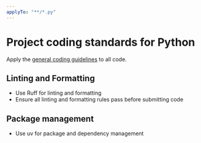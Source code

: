 ```yaml
---
applyTo: "**/*.py"
---
```


# Project coding standards for Python

Apply the [general coding guidelines](./general-coding.instructions.md) to all code.

## Linting and Formatting

- Use Ruff for linting and formatting
- Ensure all linting and formatting rules pass before submitting code

## Package management

- Use uv for package and dependency management

